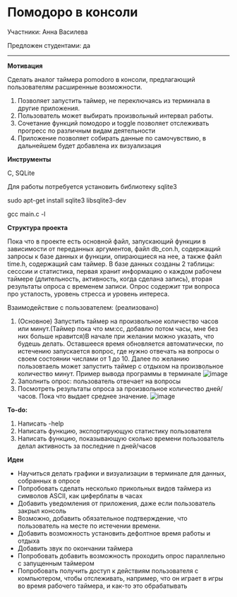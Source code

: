 # Помодоро в консоли

Участники: Анна Василева

Предложен студентами: да

---

**Мотивация**

Сделать аналог таймера pomodoro в консоли, предлагающий пользователям расширенные возможности.
1. Позволяет запустить таймер, не переключаясь из терминала в другие приложения. 
2. Пользователь может выбирать произвольный интервал работы.
3. Сочетание функций помодоро и toggle позволяет отслеживать прогресс по различным видам деятельности 
4. Приложение позволяет собирать данные по самочувствию, в дальнейшем будет добавлена их визуализация

**Инструменты**

C, SQLite

Для работы потребуется установить библиотеку sqlite3

sudo apt-get install sqlite3 libsqlite3-dev

gcc main.c -l


**Структура проекта**

Пока что в проекте есть основной файл, запускающий функции в зависимости от переданных аргументов, файл db_con.h, содержащий запросы к базе данных и функции, опирающиеся на нее, а также файл time.h, содержащий сам таймер. В базе данных созданы 2 таблицы: сесссии и статистика, первая хранит информацию о каждом рабочем таймере (длительность, активность, когда сделана запись), вторая результаты опроса с временем записи. Опрос содержит три вопроса про усталость, уровень стресса и уровень интереса. 

Взаимодействие с пользователем: (реализовано)
1. (Основное) Запустить таймер на произвольное количество часов или минут.(Таймер пока что мм:сс, добавлю потом часы, мне без них больше нравится)В начале при желании можно указать, что будешь делать. Оставшееся время обновляется автоматически, по истечению запускается вопрос, где нужно отвечать на вопросы о своем состоянии числами от 1 до 10. Далее по желанию пользовтаель может запустить таймер с отдыхом на произвольное количество минут.
Пример вывода программы в терминале
![image](https://user-images.githubusercontent.com/98216574/222971682-ffaf40ee-8aa3-4cff-a1eb-2d2c8a2984f4.png)
2. Заполнить опрос: пользователь отвечает на вопросы
3. Посмотреть результаты опроса за произвольное количество дней/часов. Пока что выдает среднее значение.
![image](https://user-images.githubusercontent.com/98216574/222971843-67862171-22db-45f3-815a-86640f944c0f.png)

**To-do:**

1. Написать -help
2. Написать функцию, экспортирующую статистику пользователя
3. Написать функцию, показывающую сколько времени пользователь делал активность за последние n дней/часов

**Идеи**

 - Научиться делать графики и визуализации в терминале для данных, собранных в опросе
 - Попробовать сделать несколько прикольных видов таймера из символов ASCII, как циферблаты в часах
 - Добавить уведомления от приложения, даже если пользователь закрыл консоль
 - Возможно, добавить обязательное подтверждение, что пользователь на месте по истечении времени.
 - Добавить возможность установить дефолтное время работы и отдыха
 - Добавить звук по окончании таймера
 - Попробовать добавить возможность проходить опрос параллельно с запущенным таймером
 - Попробовать получить доступ к действиям пользователя с компьютером, чтобы отслеживать, например, что он играет в игры во время рабочего таймера, и как-то это обрабатывать
